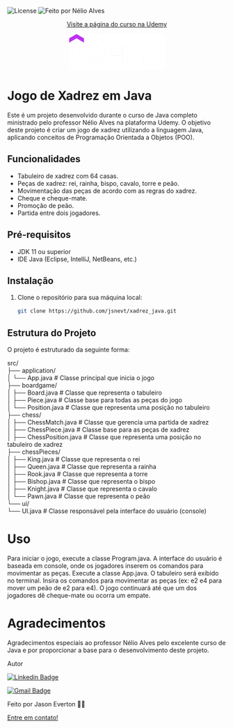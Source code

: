<p>
<img alt="License" src="https://img.shields.io/badge/license-MIT-brightgreen">
<img alt="Feito por Nélio Alves" src="https://img.shields.io/badge/feito%20por-Nélio Alves-%237519C1">	
</p>
<p align="center">
	<a href="https://www.udemy.com/course/java-curso-completo/?couponCode=KEEPLEARNING">Visite a página do curso na Udemy</a>
</p>

  <div align="center">
	  <a  href="https://www.udemy.com">
		  <img src="https://github.com/JsnEvt/DataFrames/blob/main/assets/udemy_b25.png">
	  </a>
  </div>

# Jogo de Xadrez em Java

Este é um projeto desenvolvido durante o curso de Java completo ministrado pelo professor Nélio Alves na plataforma Udemy. O objetivo deste projeto é criar um jogo de xadrez utilizando a linguagem Java, aplicando conceitos de Programação Orientada a Objetos (POO).

## Funcionalidades

- Tabuleiro de xadrez com 64 casas.
- Peças de xadrez: rei, rainha, bispo, cavalo, torre e peão.
- Movimentação das peças de acordo com as regras do xadrez.
- Cheque e cheque-mate.
- Promoção de peão.
- Partida entre dois jogadores.

## Pré-requisitos

- JDK 11 ou superior
- IDE Java (Eclipse, IntelliJ, NetBeans, etc.)

## Instalação

1. Clone o repositório para sua máquina local:
   ```bash
   git clone https://github.com/jsnevt/xadrez_java.git

## Estrutura do Projeto
O projeto é estruturado da seguinte forma:


src/<br>
├── application/<br>
│ └── App.java # Classe principal que inicia o jogo<br>
├── boardgame/<br>
│ ├── Board.java # Classe que representa o tabuleiro<br>
│ ├── Piece.java # Classe base para todas as peças do jogo<br>
│ └── Position.java # Classe que representa uma posição no tabuleiro<br>
├── chess/<br>
│ ├── ChessMatch.java # Classe que gerencia uma partida de xadrez<br>
│ ├── ChessPiece.java # Classe base para as peças de xadrez<br>
│ ├── ChessPosition.java # Classe que representa uma posição no tabuleiro de xadrez<br>
├── chessPieces/<br>
│ ├── King.java # Classe que representa o rei<br>
│ ├── Queen.java # Classe que representa a rainha<br>
│ ├── Rook.java # Classe que representa a torre<br>
│ ├── Bishop.java # Classe que representa o bispo<br>
│ ├── Knight.java # Classe que representa o cavalo<br>
│ └── Pawn.java # Classe que representa o peão<br>
└── ui/<br>
└── UI.java # Classe responsável pela interface do usuário (console)<br>


# Uso
Para iniciar o jogo, execute a classe Program.java. A interface do usuário é baseada em console, onde os jogadores inserem os comandos para movimentar as peças.
Execute a classe App.java.
O tabuleiro será exibido no terminal.
Insira os comandos para movimentar as peças (ex: e2 e4 para mover um peão de e2 para e4).
O jogo continuará até que um dos jogadores dê cheque-mate ou ocorra um empate.

# Agradecimentos
Agradecimentos especiais ao professor Nélio Alves pelo excelente curso de Java e por proporcionar a base para o desenvolvimento deste projeto.

Autor

[![Linkedin Badge](https://img.shields.io/badge/-Jason-blue?style=flat-square&logo=Linkedin&logoColor=white&link=https://www.linkedin.com/in/jason-everton/)](https://www.linkedin.com/in/jason-everton/)

[![Gmail Badge](https://img.shields.io/badge/-jasonemsw10@gmail.com-c14438?style=flat-square&logo=Gmail&logoColor=white&link=mailto:jasonemsw10@gmail.com)](mailto:jasonemsw10@gmail.com)

Feito por Jason Everton 👋🏽 

[Entre em contato!](https://www.linkedin.com/in/jason-everton)

